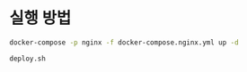 # 실행 방법

```bash
docker-compose -p nginx -f docker-compose.nginx.yml up -d
```

```bash
deploy.sh
```
